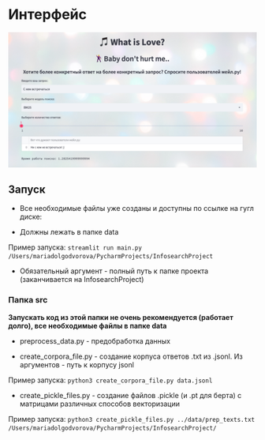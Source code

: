 # Интерфейс

![](img/front.png)

## Запуск

- Все необходимые файлы уже созданы и доступны по ссылке на гугл диске:

- Должны лежать в папке data

Пример запуска:
`
streamlit run main.py /Users/mariadolgodvorova/PycharmProjects/InfosearchProject
`
- Обязательный аргумент - полный путь к папке проекта (заканчивается на InfosearchProject)
### Папка src
**Запускать код из этой папки не очень рекомендуется (работает долго), все необходимые файлы в папке data**
- preprocess_data.py - предобработка данных

- create_corpora_file.py - создание корпуса ответов .txt из .jsonl. Из аргументов - путь к корпусу jsonl

Пример запуска:
`
python3 create_corpora_file.py data.jsonl
`
- create_pickle_files.py - создание файлов .pickle (и .pt для берта) с матрицами
    различных способов векторизации

Пример запуска:
`
python3 create_pickle_files.py ../data/prep_texts.txt /Users/mariadolgodvorova/PycharmProjects/InfosearchProject/
`
